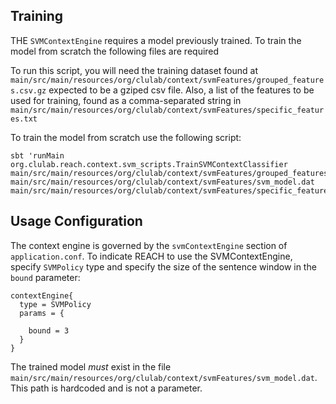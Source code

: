 ## Training

THE `SVMContextEngine` requires a model previously trained. To train the model from scratch the following files are required

To run this script, you will need the training dataset found at `main/src/main/resources/org/clulab/context/svmFeatures/grouped_features.csv.gz` expected to be a gziped csv file.
Also, a list of the features to be used for training, found as a comma-separated string in `main/src/main/resources/org/clulab/context/svmFeatures/specific_features.txt`

To train the model from scratch use the following script:

```
sbt 'runMain org.clulab.reach.context.svm_scripts.TrainSVMContextClassifier main/src/main/resources/org/clulab/context/svmFeatures/grouped_features.csv.gz main/src/main/resources/org/clulab/context/svmFeatures/svm_model.dat main/src/main/resources/org/clulab/context/svmFeatures/specific_features.txt'
```

## Usage Configuration

The context engine is governed by the `svmContextEngine` section of `application.conf`. To indicate REACH to use the SVMContextEngine, specify `SVMPolicy` type and specify the size of the sentence window in the `bound` parameter:

```
contextEngine{
  type = SVMPolicy
  params = {

    bound = 3
  }
}
```
The trained model *must* exist in the file `main/src/main/resources/org/clulab/context/svmFeatures/svm_model.dat`. This path is hardcoded and is not a parameter.
